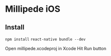 # Millipede iOS

## Install

`npm install`
`react-native bundle --dev`

Open millipede.xcodeproj in Xcode
Hit Run button

